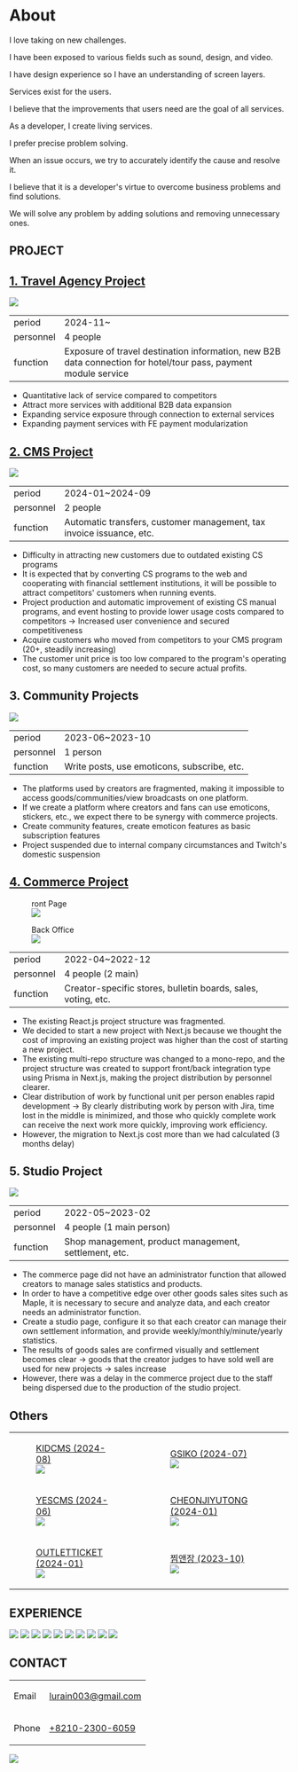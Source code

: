 <h1>About</h1>
I love taking on new challenges.

I have been exposed to various fields such as sound, design, and video.

I have design experience so I have an understanding of screen layers.


Services exist for the users.

I believe that the improvements that users need are the goal of all services.

As a developer, I create living services.


I prefer precise problem solving.

When an issue occurs, we try to accurately identify the cause and resolve it.

I believe that it is a developer's virtue to overcome business problems and find solutions.

We will solve any problem by adding solutions and removing unnecessary ones.
</article>
<article>
  <h1>PROJECT</h1>
  <h2><a href="https://www.modetour.com/">1. Travel Agency Project</a></h2>
  <img src="https://github.com/user-attachments/assets/d00855ef-b17e-4d89-8033-20ac85c3730a" />
  <table>
    <tbody>
      <tr>
        <td>
          period
        </td>
        <td>
          2024-11~
        </td>
      </tr>
      <tr>
        <td>
          personnel
        </td>
        <td>
          4 people
        </td>
      </tr>
      <tr>
        <td>
          function
        </td>
        <td>
          Exposure of travel destination information, new B2B data connection for hotel/tour pass, payment module service
        </td>
      </tr>
    </tbody>
  </table>
  <ul>
    <li>Quantitative lack of service compared to competitors</li>
    <li>Attract more services with additional B2B data expansion</li>
    <li>Expanding service exposure through connection to external services</li>
    <li>Expanding payment services with FE payment modularization</li>
  </ul>
  <h2><a href="https://ai.yescms.com/">2. CMS Project</a></h2>
  <img src="https://github.com/user-attachments/assets/bc6d9496-64c4-40e4-aec1-c61e41747bce" />
  <table>
    <tbody>
      <tr>
        <td>
          period
        </td>
        <td>
          2024-01~2024-09
        </td>
      </tr>
      <tr>
        <td>
          personnel
        </td>
        <td>
          2 people
        </td>
      </tr>
      <tr>
        <td>
          function
        </td>
        <td>
          Automatic transfers, customer management, tax invoice issuance, etc.
        </td>
      </tr>
    </tbody>
  </table>
  <ul>
    <li>Difficulty in attracting new customers due to outdated existing CS programs</li>
    <li>It is expected that by converting CS programs to the web and cooperating with financial settlement institutions, it will be possible to attract competitors' customers when running events.</li>
    <li>Project production and automatic improvement of existing CS manual programs, and event hosting to provide lower usage costs compared to competitors -> Increased user convenience and secured competitiveness</li>
    <li>Acquire customers who moved from competitors to your CMS program (20+, steadily increasing)</li>
    <li>The customer unit price is too low compared to the program's operating cost, so many customers are needed to secure actual profits.</li>
  </ul>
  <h2>3. Community Projects</h2>
  <img src="https://github.com/user-attachments/assets/06cb8195-b1b0-4ccc-a80d-6f1326754d37" />
  <table>
    <tbody>
      <tr>
        <td>
          period
        </td>
        <td>
          2023-06~2023-10
        </td>
      </tr>
      <tr>
        <td>
          personnel
        </td>
        <td>
          1 person
        </td>
      </tr>
      <tr>
        <td>
          function
        </td>
        <td>
          Write posts, use emoticons, subscribe, etc.
        </td>
      </tr>
    </tbody>
  </table>
  <ul>
    <li>The platforms used by creators are fragmented, making it impossible to access goods/communities/view broadcasts on one platform.</li>
    <li>If we create a platform where creators and fans can use emoticons, stickers, etc., we expect there to be synergy with commerce projects.</li>
    <li>Create community features, create emoticon features as basic subscription features</li>
    <li>Project suspended due to internal company circumstances and Twitch's domestic suspension</li>
  </ul>
  <h2><a href="https://www.shopfanpick.com/">4. Commerce Project</a></h2>
  <figure>
    <figcaption>
      ront Page
    </figcaption>
    <img src="https://github.com/user-attachments/assets/fb29ae9b-5b16-46d3-ae5b-6afecfd6abb2"/>
  </figure>
  <figure>
    <figcaption>
      Back Office
    </figcaption>
    <img src="https://github.com/user-attachments/assets/57ef7a81-53b2-40f6-955b-5532340fca5d"/>
  </figure>
  <table>
    <tbody>
      <tr>
        <td>
          period
        </td>
        <td>
          2022-04~2022-12
        </td>
      </tr>
      <tr>
        <td>
          personnel
        </td>
        <td>
          4 people (2 main)
        </td>
      </tr>
      <tr>
        <td>
          function
        </td>
        <td>
          Creator-specific stores, bulletin boards, sales, voting, etc.
        </td>
      </tr>
    </tbody>
  </table>
  <ul>
    <li>The existing React.js project structure was fragmented.</li>
    <li>We decided to start a new project with Next.js because we thought the cost of improving an existing project was higher than the cost of starting a new project.</li>
    <li>The existing multi-repo structure was changed to a mono-repo, and the project structure was created to support front/back integration type using Prisma in Next.js, making the project distribution by personnel clearer.</li>
    <li>Clear distribution of work by functional unit per person enables rapid development -> By clearly distributing work by person with Jira, time lost in the middle is minimized, and those who quickly complete work can receive the next work more quickly, improving work efficiency.</li>
    <li>However, the migration to Next.js cost more than we had calculated (3 months delay)</li>
  </ul>
  <h2>5. Studio Project</h2>
  <img src="https://github.com/user-attachments/assets/ba78ca89-bcec-4f20-8b04-a4aa5644f5bf" />
  <table>
    <tbody>
      <tr>
        <td>
          period
        </td>
        <td>
          2022-05~2023-02
        </td>
      </tr>
      <tr>
        <td>
          personnel
        </td>
        <td>
          4 people (1 main person)
        </td>
      </tr>
      <tr>
        <td>
          function
        </td>
        <td>
          Shop management, product management, settlement, etc.
        </td>
      </tr>
    </tbody>
  </table>
  <ul>
    <li>The commerce page did not have an administrator function that allowed creators to manage sales statistics and products.</li>
    <li>In order to have a competitive edge over other goods sales sites such as Maple, it is necessary to secure and analyze data, and each creator needs an administrator function.</li>
    <li>Create a studio page, configure it so that each creator can manage their own settlement information, and provide weekly/monthly/minute/yearly statistics.</li>
    <li>The results of goods sales are confirmed visually and settlement becomes clear -> goods that the creator judges to have sold well are used for new projects -> sales increase</li>
    <li>However, there was a delay in the commerce project due to the staff being dispersed due to the production of the studio project.</li>
  </ul>
  <h2>Others</h2>
  <table>
    <tbody>
      <tr>
        <td>
          <figure>
            <figcaption>
              <a href="https://www.kidcms.com/">KIDCMS (2024-08)</a>
            </figcaption>
            <img src="https://github.com/user-attachments/assets/c2cb04ff-4329-42c2-b2a7-913a13eba73b" />
          </figure>
        </td>
        <td>
          <figure>
            <figcaption>
              <a href="https://gsiko.com/" target="_blank">GSIKO (2024-07)</a>
            </figcaption>
            <img src="https://github.com/user-attachments/assets/af4018e3-e26f-4ce6-a16f-cee6ff4de939" />
          </figure>
        </td>
      </tr>
      <tr>
        <td>
          <figure>
            <figcaption>
              <a href="https://yescms.com/" target="_blank">YESCMS (2024-06)</a>
            </figcaption>
            <img src="https://github.com/user-attachments/assets/eaa642c3-8e64-4398-875a-0ca3193b30c9" />
          </figure>
        </td>
        <td>
          <figure>
            <figcaption>
              <a href="https://cheonjiyutong.vercel.app/" target="_blank">CHEONJIYUTONG (2024-01)</a>
            </figcaption>
            <img src="https://github.com/user-attachments/assets/995c5f8b-89ad-4bcc-a8f6-469d39d68931" />
          </figure>
        </td>
      </tr>
      <tr>
        <td>
          <figure>
            <figcaption>
              <a href="https://outlet-ticket.vercel.app/" target="_blank">OUTLETTICKET (2024-01)</a>
            </figcaption>
            <img src="https://github.com/user-attachments/assets/7f6dd264-034c-425a-93e9-b12f32105d9d" />
          </figure>
        </td>
        <td>
          <figure>
            <figcaption>
              <a href="https://xn--ef5b84b66f.com/" target="_blank">찜앤장 (2023-10)</a>
            </figcaption>
            <img src="https://github.com/user-attachments/assets/2b5fec80-d26e-4e31-a5e4-56c19da5fcac" />
          </figure>
        </td>
      </tr>
    </tbody>
  </table>
</article>
<article>
  <h1>EXPERIENCE</h1>
  <p>
    <img src="https://img.shields.io/badge/Next.js-black?style=flat&logo=Next.js"/>
    <img src="https://img.shields.io/badge/Typescript-black?style=flat&logo=Typescript"/>
    <img src="https://img.shields.io/badge/React.js-black?style=flat&logo=React"/>
    <img src="https://img.shields.io/badge/Prisma-black?style=flat&logo=Prisma"/>
    <img src="https://img.shields.io/badge/TypeORM-black?style=flat&"/>
    <img src="https://img.shields.io/badge/ES6-black?style=flat&logo=Javascript"/>
    <img src="https://img.shields.io/badge/Tailwind.css-black?style=flat&logo=TailwindCss"/>
    <img src="https://img.shields.io/badge/Scss-black?style=flat&logo=sass"/>
    <img src="https://img.shields.io/badge/CSS3-black?style=flat&logo=CSS3"/>
    <img src="https://img.shields.io/badge/HTML5-black?style=flat&logo=HTML5" />
  </p>
</article>
<article>
  <h1>CONTACT</h1>
  <table>
    <tbody>
      <tr>
        <td>
          <p>Email</p>
        </td>
        <td>
          <a href="mailto:lurain003@gmail.com">lurain003@gmail.com</a>
        </td>
      </tr>
      <tr>
        <td>
          <p>Phone</p>
        </td>
        <td>
          <a href="tel:01023006059">+8210-2300-6059</a>
        </td>
      </tr>
    </tbody>
  </table>
</article>
<p>
  <a href="https://hits.seeyoufarm.com"><img src="https://hits.seeyoufarm.com/api/count/incr/badge.svg?url=https%3A%2F%2Fgithub.com%2FGrangbelrLurain&count_bg=%231F6237&title_bg=%23000000&icon=&icon_color=%23E7E7E7&title=hits&edge_flat=false"/></a>
</p>
